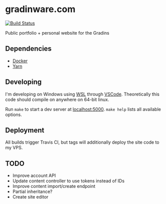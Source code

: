 # gradinware.com

[![Build Status](https://travis-ci.com/bgradin/website.svg?branch=master)](https://travis-ci.com/bgradin/website)

Public portfolio + personal website for the Gradins

## Dependencies

- [Docker](https://www.docker.com/)
- [Yarn](https://yarnpkg.com/)

## Developing

I'm developing on Windows using [WSL](https://docs.microsoft.com/en-us/windows/wsl/about) through [VSCode](https://code.visualstudio.com/). Theoretically this code should compile on anywhere on 64-bit linux.

Run `make` to start a dev server at [localhost:5000](http://localhost:5000). `make help` lists all available options.

## Deployment

All builds trigger Travis CI, but tags will additionally deploy the site code to my VPS.

## TODO

- Improve account API
- Update content controller to use tokens instead of IDs
- Improve content import/create endpoint
- Partial inheritance?
- Create site editor
